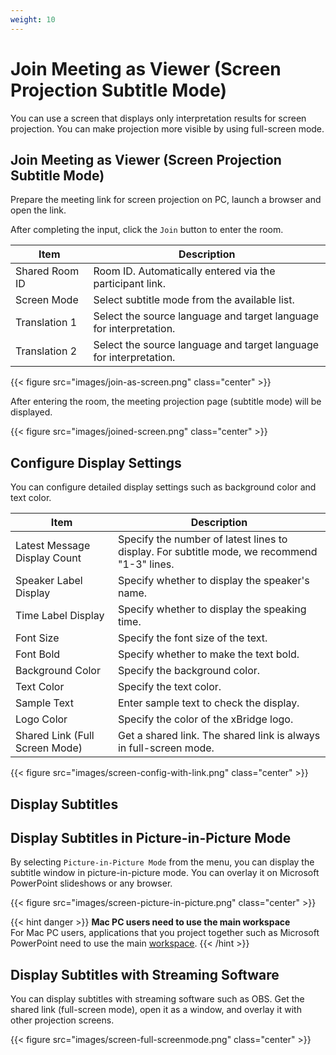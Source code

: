 ```yaml
---
weight: 10
---
```


# Join Meeting as Viewer (Screen Projection Subtitle Mode)

You can use a screen that displays only interpretation results for screen projection.
You can make projection more visible by using full-screen mode.

## Join Meeting as Viewer (Screen Projection Subtitle Mode)

Prepare the meeting link for screen projection on PC, launch a browser and open the link.

After completing the input, click the `Join` button to enter the room.

| Item             | Description                                                           |
| ---------------- | --------------------------------------------------------------------- |
| Shared Room ID   | Room ID. Automatically entered via the participant link.             |
| Screen Mode      | Select subtitle mode from the available list.                        |
| Translation 1    | Select the source language and target language for interpretation.   |
| Translation 2    | Select the source language and target language for interpretation.   |

{{< figure src="images/join-as-screen.png" class="center" >}}

After entering the room, the meeting projection page (subtitle mode) will be displayed.

{{< figure src="images/joined-screen.png" class="center" >}}

## Configure Display Settings

You can configure detailed display settings such as background color and text color.

| Item                                  | Description                                                                                     |
| ------------------------------------- | ----------------------------------------------------------------------------------------------- |
| Latest Message Display Count          | Specify the number of latest lines to display. For subtitle mode, we recommend "1-3" lines.   |
| Speaker Label Display                 | Specify whether to display the speaker's name.                                                 |
| Time Label Display                    | Specify whether to display the speaking time.                                                  |
| Font Size                             | Specify the font size of the text.                                                             |
| Font Bold                             | Specify whether to make the text bold.                                                         |
| Background Color                      | Specify the background color.                                                                  |
| Text Color                            | Specify the text color.                                                                        |
| Sample Text                           | Enter sample text to check the display.                                                        |
| Logo Color                            | Specify the color of the xBridge logo.                                                         |
| Shared Link (Full Screen Mode)        | Get a shared link. The shared link is always in full-screen mode.                             |

{{< figure src="images/screen-config-with-link.png" class="center" >}}

## Display Subtitles

## Display Subtitles in Picture-in-Picture Mode

By selecting `Picture-in-Picture Mode` from the menu, you can display the subtitle window in picture-in-picture mode.
You can overlay it on Microsoft PowerPoint slideshows or any browser.

{{< figure src="images/screen-picture-in-picture.png" class="center" >}}

{{< hint danger >}}
**Mac PC users need to use the main workspace**  
For Mac PC users, applications that you project together such as Microsoft PowerPoint need to use the main [workspace](https://support.apple.com/ja-jp/guide/mac-help/mh14112/mac).
{{< /hint >}}

## Display Subtitles with Streaming Software

You can display subtitles with streaming software such as OBS.
Get the shared link (full-screen mode), open it as a window, and overlay it with other projection screens.

{{< figure src="images/screen-full-screenmode.png" class="center" >}}
